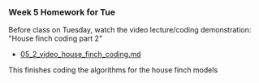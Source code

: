 ### Week 5 Homework for Tue

Before class on Tuesday, watch the video lecture/coding demonstration: "House finch coding part 2"

* [05_2_video_house_finch_coding.md](05_2_video_house_finch_coding.md)

This finishes coding the algorithms for the house finch models

